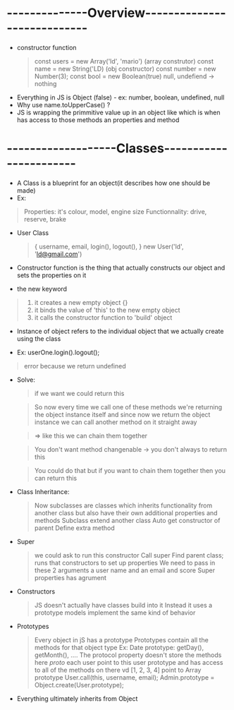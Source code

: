 # --------------Overview----------------------------

- constructor function
    > const users = new Array('ld', 'mario') (array construtor)
    > const name = new String('LD) (obj constructor)
    > const number = new Number(3);
    > const bool = new Boolean(true)
    > null, undefiend -> nothing 
- Everything in JS is Object (false) - ex: number, boolean, undefined, null
- Why use name.toUpperCase() ?
- JS is wrapping the primmitive value up in an object like which is when has access to those methods an properties and method

# -------------------Classes-----------------------

- A Class is a blueprint for an object(it describes how one should be made)
- Ex: 
 > Properties: it's colour, model, engine size
 > Functionnality: drive, reserve, brake
- User Class
    >  { 
        username, email, login(), logout(),
    }
    > new User('ld', 'ld@gmail.com')

- Constructor function is the thing that actually constructs our object and sets the properties on it

- the new keyword
> 1. it creates a new empty object {}
> 2. it binds the value of 'this' to the new empty object
> 3. it calls the constructor function to 'build'  object

- Instance of object refers to the individual object that we
actually create using the class

-  Ex: userOne.login().logout(); 
 > error because we return undefined

- Solve:
    > if we want we could return this

    > So now every time we call one of these methods we're
    > returning the object instance itself and since now
    > we return the object instance we can call another
    > method on it straight away

    > => like this we can chain them together

    > You don't want method changenable -> you don't always
    > to return this 

    > You could do that but if you want to chain them together
    >  then you can return this 

- Class Inheritance: 
  > Now subclasses are classes which inherits functionality from another class but also have their own additional properties and methods 
  > Subclass extend another class
  > Auto get constructor of parent
  > Define extra method

- Super
    > we could ask to run this constructor
    > Call super
    > Find parent class; runs that constructors to set up properties
    > We need to pass in these 2 arguments a user name and an email and score
    > Super properties has agrument

- Constructors
    > JS doesn't actually have classes build into it
    > Instead it uses a prototype models implement the same kind of behavior

- Prototypes
    > Every object in jS has a prototype
    > Prototypes contain all the methods for that object type
    > Ex: Date prototype: getDay(), getMonth(), ....
    > The protocol property doesn't store the methods here
    > _proto_ each user point to this user prototype and has access to all of the methods on there
    > vd [1, 2, 3, 4] point to Array prototype
    > User.call(this, username, email);
    > Admin.prototype = Object.create(User.prototype);

- Everything ultimately inherits from Object